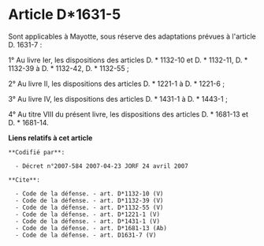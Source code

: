 # Article D*1631-5

Sont applicables à Mayotte, sous réserve des adaptations prévues à l'article D. 1631-7 : 

1° Au livre Ier, les dispositions des articles D. * 1132-10 et D. * 1132-11, D. * 1132-39 à D. * 1132-42, D. * 1132-55 ; 

2° Au livre II, les dispositions des articles D. * 1221-1 à D. * 1221-6 ; 

3° Au livre IV, les dispositions des articles D. * 1431-1 à D. * 1443-1 ; 

4° Au titre VIII du présent livre, les dispositions des articles D. * 1681-13 et D. * 1681-14.

**Liens relatifs à cet article**

	**Codifié par**:

	  - Décret n°2007-584 2007-04-23 JORF 24 avril 2007

	**Cite**:

	  - Code de la défense. - art. D*1132-10 (V)
	  - Code de la défense. - art. D*1132-39 (V)
	  - Code de la défense. - art. D*1132-55 (V)
	  - Code de la défense. - art. D*1221-1 (V)
	  - Code de la défense. - art. D*1431-1 (V)
	  - Code de la défense. - art. D*1681-13 (Ab)
	  - Code de la défense. - art. D1631-7 (V)
